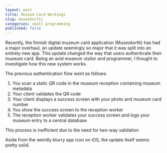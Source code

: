 ```yaml
---
layout: post
title: Museum Card Workings
slug: museokortti
categories: small programming
published: false
---
```


Recently, the finnish digital museum card application (Museokortti) has had a major overhaul,
an update seemingly so major that it was split into an entirely new app. This update changed
the way that users authenticate their museum card. Being an avid museum visitor and programmer,
I thought to investigate how this new system works.

<!--more-->

The previous authentication flow went as follows:
1. You scan a static QR code in the museum reception containing museum metadata
2. Your client validates the QR code
3. Your client displays a success screen with your photo and museum card number
4. You show the success screen to the reception worker
5. The reception worker validates your success screen and logs your museum entry to a
   central database

This process is inefficient due to the need for two-way validation

Aside from the weirdly blurry app icon on iOS, the update itself seems pretty solid.
